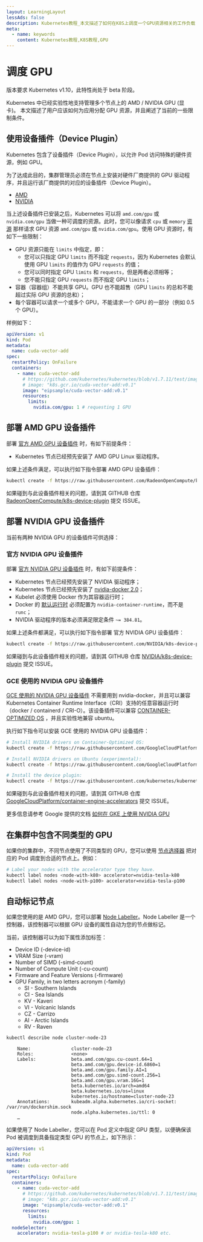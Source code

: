 ```yaml
---
layout: LearningLayout
lessAds: false
description: Kubernetes教程_本文描述了如何在K8S上调度一个GPU资源相关的工作负载
meta:
  - name: keywords
    content: Kubernetes教程,K8S教程,GPU
---
```


# 调度 GPU

版本要求 <Badge>Kubernetes v1.10</Badge>，此特性尚处于 beta 阶段。

Kubernetes 中已经实验性地支持管理多个节点上的 AMD / NVIDIA GPU (显卡)。 本文描述了用户应该如何为应用分配 GPU 资源，并且阐述了当前的一些限制条件。

## 使用设备插件（Device Plugin）

Kubernetes 包含了设备插件（Device Plugin），以允许 Pod 访问特殊的硬件资源，例如 GPU。

为了达成此目的，集群管理员必须在节点上安装对硬件厂商提供的 GPU 驱动程序，并且运行该厂商提供的对应的设备插件（Device Plugin）。

* [AMD](#部署-AMD-GPU-设备插件)
* [NVIDIA](#部署-NVIDIA-GPU-设备插件)

当上述设备插件已安装之后，Kubernetes 可以将 `amd.com/gpu` 或 `nvidia.com/gpu` 当做一种可调度的资源。此时，您可以像请求 `cpu` 或 `memory` [资源](/learning/k8s-intermediate/config/computing-resource.html#容器组及容器的计算资源请求及限制) 那样请求 GPU 资源 `amd.com/gpu` 或 `nvidia.com/gpu`。使用 GPU 资源时，有如下一些限制：
* GPU 资源只能在 `limits` 中指定，即：
  * 您可以只指定 GPU `limits` 而不指定 `requests`，因为 Kubernetes 会默认使用 GPU `limits` 的值作为 GPU `requests` 的值；
  * 您可以同时指定 GPU `limits` 和 `requests`，但是两者必须相等；
  * 您不能只指定 GPU `requests` 而不指定 GPU `limits`；
* 容器（容器组）不能共享 GPU。GPU 也不能超售（GPU `limits` 的总和不能超过实际 GPU 资源的总和）；
* 每个容器可以请求一个或多个 GPU，不能请求一个 GPU 的一部分（例如 0.5 个 GPU）。

样例如下：

```yaml
apiVersion: v1
kind: Pod
metadata:
  name: cuda-vector-add
spec:
  restartPolicy: OnFailure
  containers:
    - name: cuda-vector-add
      # https://github.com/kubernetes/kubernetes/blob/v1.7.11/test/images/nvidia-cuda/Dockerfile
      # image: "k8s.gcr.io/cuda-vector-add:v0.1"
      image: "eipsample/cuda-vector-add:v0.1"
      resources:
        limits:
          nvidia.com/gpu: 1 # requesting 1 GPU
```

## 部署 AMD GPU 设备插件

部署 [官方 AMD GPU 设备插件](https://github.com/RadeonOpenCompute/k8s-device-plugin) 时，有如下前提条件：
* Kubernetes 节点已经预先安装了 AMD GPU Linux 驱动程序。

如果上述条件满足，可以执行如下指令部署 AMD GPU 设备插件：
```sh
kubectl create -f https://raw.githubusercontent.com/RadeonOpenCompute/k8s-device-plugin/v1.10/k8s-ds-amdgpu-dp.yaml
```

如果碰到与此设备插件相关的问题，请到其 GITHUB 仓库 [RadeonOpenCompute/k8s-device-plugin](https://github.com/RadeonOpenCompute/k8s-device-plugin) 提交 ISSUE。

## 部署 NVIDIA GPU 设备插件

当前有两种 NVIDIA GPU 的设备插件可供选择：

### 官方 NVIDIA GPU 设备插件

部署 [官方 NVIDIA GPU 设备插件](https://github.com/NVIDIA/k8s-device-plugin) 时，有如下前提条件：
* Kubernetes 节点已经预先安装了 NVIDIA 驱动程序；
* Kubernetes 节点已经预先安装了 [nvidia-docker 2.0](https://github.com/NVIDIA/nvidia-docker)；
* Kubelet 必须使用 Docker 作为其容器运行时；
* Docker 的 [默认运行时](https://github.com/NVIDIA/k8s-device-plugin#preparing-your-gpu-nodes) 必须配置为 `nvidia-container-runtime`，而不是 `runc`；
* NVIDIA 驱动程序的版本必须满足限定条件 `~= 384.81`。

如果上述条件都满足，可以执行如下指令部署 官方 NVIDIA GPU 设备插件：
``` sh
kubectl create -f https://raw.githubusercontent.com/NVIDIA/k8s-device-plugin/1.0.0-beta4/nvidia-device-plugin.yml
```

如果碰到与此设备插件相关的问题，请到其 GITHUB 仓库 [NVIDIA/k8s-device-plugin](https://github.com/NVIDIA/k8s-device-plugin) 提交 ISSUE。

### GCE 使用的 NVIDIA GPU 设备插件

[GCE 使用的 NVIDIA GPU 设备插件](https://github.com/GoogleCloudPlatform/container-engine-accelerators/tree/master/cmd/nvidia_gpu) 不需要用到 nvidia-docker，并且可以兼容 Kubernetes Container Runtime Interface（CRI）支持的任意容器运行时（docker / containerd / CRI-O）。该设备插件可以兼容 [CONTAINER-OPTIMIZED OS](https://cloud.google.com/container-optimized-os/) ，并且实验性地兼容 ubuntu。

执行如下指令可以安装 GCE 使用的 NVIDIA GPU 设备插件：

```sh
# Install NVIDIA drivers on Container-Optimized OS:
kubectl create -f https://raw.githubusercontent.com/GoogleCloudPlatform/container-engine-accelerators/stable/daemonset.yaml

# Install NVIDIA drivers on Ubuntu (experimental):
kubectl create -f https://raw.githubusercontent.com/GoogleCloudPlatform/container-engine-accelerators/stable/nvidia-driver-installer/ubuntu/daemonset.yaml

# Install the device plugin:
kubectl create -f https://raw.githubusercontent.com/kubernetes/kubernetes/release-1.14/cluster/addons/device-plugins/nvidia-gpu/daemonset.yaml
```

如果碰到与此设备插件相关的问题，请到其 GITHUB 仓库 [GoogleCloudPlatform/container-engine-accelerators](https://github.com/GoogleCloudPlatform/container-engine-accelerators) 提交 ISSUE。

更多信息请参考 Google 提供的文档 [如何在 GKE 上使用 NVIDIA GPU](https://cloud.google.com/kubernetes-engine/docs/how-to/gpus)

## 在集群中包含不同类型的 GPU

如果你的集群中，不同节点使用了不同类型的 GPU，您可以使用 [节点选择器](/learning/k8s-intermediate/config/assign-pod-node.html#节点选择器-nodeselector) 把对应的 Pod 调度到合适的节点上。例如：

```sh
# Label your nodes with the accelerator type they have.
kubectl label nodes <node-with-k80> accelerator=nvidia-tesla-k80
kubectl label nodes <node-with-p100> accelerator=nvidia-tesla-p100
```

## 自动标记节点

如果您使用的是 AMD GPU，您可以部署 [Node Labeller](https://github.com/RadeonOpenCompute/k8s-device-plugin/tree/master/cmd/k8s-node-labeller)。Node Labeller 是一个控制器，该控制器可以根据 GPU 设备的属性自动为您的节点做标记。

当前，该控制器可以为如下属性添加标签：
* Device ID (-device-id)
* VRAM Size (-vram)
* Number of SIMD (-simd-count)
* Number of Compute Unit (-cu-count)
* Firmware and Feature Versions (-firmware)
* GPU Family, in two letters acronym (-family)
  * SI - Southern Islands
  * CI - Sea Islands
  * KV - Kaveri
  * VI - Volcanic Islands
  * CZ - Carrizo
  * AI - Arctic Islands
  * RV - Raven

```sh
kubectl describe node cluster-node-23
```

```
    Name:               cluster-node-23
    Roles:              <none>
    Labels:             beta.amd.com/gpu.cu-count.64=1
                        beta.amd.com/gpu.device-id.6860=1
                        beta.amd.com/gpu.family.AI=1
                        beta.amd.com/gpu.simd-count.256=1
                        beta.amd.com/gpu.vram.16G=1
                        beta.kubernetes.io/arch=amd64
                        beta.kubernetes.io/os=linux
                        kubernetes.io/hostname=cluster-node-23
    Annotations:        kubeadm.alpha.kubernetes.io/cri-socket: /var/run/dockershim.sock
                        node.alpha.kubernetes.io/ttl: 0
    …
```

如果使用了 Node Labeller，您可以在 Pod 定义中指定 GPU 类型，以便确保该 Pod 被调度到具备指定类型 GPU 的节点上，如下所示：

```yaml
apiVersion: v1
kind: Pod
metadata:
  name: cuda-vector-add
spec:
  restartPolicy: OnFailure
  containers:
    - name: cuda-vector-add
      # https://github.com/kubernetes/kubernetes/blob/v1.7.11/test/images/nvidia-cuda/Dockerfile
      # image: "k8s.gcr.io/cuda-vector-add:v0.1"
      image: "eipsample/cuda-vector-add:v0.1"
      resources:
        limits:
          nvidia.com/gpu: 1
  nodeSelector:
    accelerator: nvidia-tesla-p100 # or nvidia-tesla-k80 etc.
```
